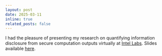```yaml
---
layout: post
date: 2025-03-11
inline: true
related_posts: false
---
```


I had the pleasure of presenting my research on quantifying information disclosure from secure computation outputs virtually at [Intel Labs](https://www.intel.com/content/www/us/en/research/overview.html). Slides available [here](/assets/pdf/intel_slides.pdf).
